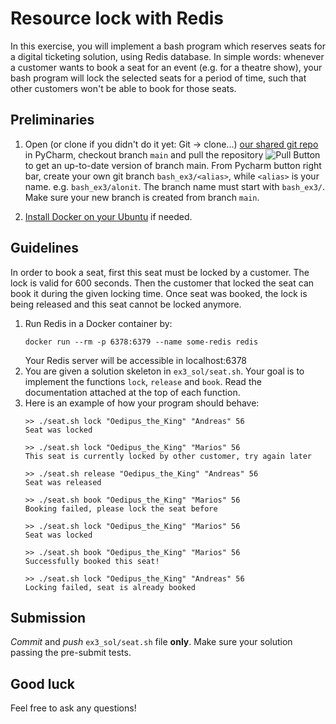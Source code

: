 # Resource lock with Redis

In this exercise, you will implement a bash program which reserves seats for a digital ticketing solution, using Redis database. 
In simple words: whenever a customer wants to book a seat for an event (e.g. for a theatre show), your bash program will lock the selected seats for a period of time, such that other customers won't be able to book for those seats.


## Preliminaries

1. Open (or clone if you didn't do it yet: Git -> clone...) [our shared git repo](https://github.com/alonitac/DevSecOpsBIU11.git) in PyCharm, checkout branch `main` and pull the repository ![Pull Button](img/pull.png) to get an up-to-date version of branch main.
   From Pycharm button right bar, create your own git branch `bash_ex3/<alias>`, while
   `<alias>` is your name. e.g. `bash_ex3/alonit`. The branch name must start with `bash_ex3/`. Make sure your new branch is created from branch `main`.

2. [Install Docker on your Ubuntu](https://docs.docker.com/engine/install/ubuntu/) if needed.

## Guidelines

In order to book a seat, first this seat must be locked by a customer. The lock is valid for 600 seconds. Then the customer that locked the seat can book it during the given locking time. Once seat was booked, the lock is being released and this seat cannot be locked anymore. 

1. Run Redis in a Docker container by:
   ```shell
   docker run --rm -p 6378:6379 --name some-redis redis
   ```  
   Your Redis server will be accessible in localhost:6378
2. You are given a solution skeleton in `ex3_sol/seat.sh`. Your goal is to implement the functions `lock`, `release` and `book`. Read the documentation attached at the top of each function.
3. Here is an example of how your program should behave:
   ```
   >> ./seat.sh lock "Oedipus_the_King" "Andreas" 56
   Seat was locked
   
   >> ./seat.sh lock "Oedipus_the_King" "Marios" 56
   This seat is currently locked by other customer, try again later
   
   >> ./seat.sh release "Oedipus_the_King" "Andreas" 56
   Seat was released
   
   >> ./seat.sh book "Oedipus_the_King" "Marios" 56
   Booking failed, please lock the seat before
   
   >> ./seat.sh lock "Oedipus_the_King" "Marios" 56
   Seat was locked
   
   >> ./seat.sh book "Oedipus_the_King" "Marios" 56
   Successfully booked this seat!
   
   >> ./seat.sh lock "Oedipus_the_King" "Andreas" 56
   Locking failed, seat is already booked
   ```

## Submission

_Commit_ and _push_ `ex3_sol/seat.sh` file **only**. Make sure your solution passing the pre-submit tests.


## Good luck
Feel free to ask any questions!

